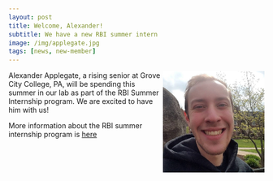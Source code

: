 ```yaml
---
layout: post
title: Welcome, Alexander!
subtitle: We have a new RBI summer intern
image: /img/applegate.jpg
tags: [news, new-member]
---
```

<img align="right" src="/img/applegate.jpg" style="width:200px !important;height:200px !important;" />
Alexander Applegate, a rising senior at Grove City College, PA, will be spending this summer in our lab as part of the RBI Summer Internship program. We are excited to have him with us!

More information about the RBI summer internship program is [here](http://www.ucdenver.edu/academics/colleges/medicalschool/programs/rna/training/RBI-Summer-Internship-Program/Pages/default.aspx)
<br>
<br>

